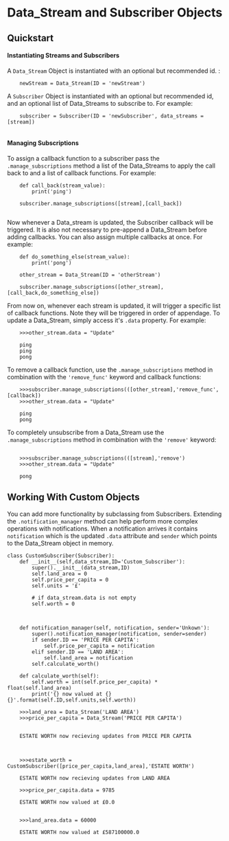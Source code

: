 # Data_Stream and Subscriber Objects




## Quickstart

   
#### Instantiating Streams and Subscribers

A `Data_Stream` Object is instantiated with an optional but recommended id. :

```
    newStream = Data_Stream(ID = 'newStream')
```

A `Subscriber` Object is instantiated with an optional but recommended id, and an optional list of Data_Streams to subscribe to. For example:

```
    subscriber = Subscriber(ID = 'newSubscriber', data_streams = [stream])
    
```

#### Managing Subscriptions
To assign a callback function to a subscriber pass the `.manage_subscriptions` method a list of the Data_Streams to apply the call back to and a list of callback functions. For example:

```
    def call_back(stream_value):
        print('ping')
        
    subscriber.manage_subscriptions([stream],[call_back])
    
```
Now whenever a Data_stream is updated, the Subscriber callback will be triggered. It is also not necessary to pre-append a Data_Stream before adding callbacks. You can also assign multiple callbacks at once. For example:

```
    def do_something_else(stream_value):
        print('pong')
        
    other_stream = Data_Stream(ID = 'otherStream')
    
    subscriber.manage_subscriptions([other_stream],[call_back,do_something_else])
```

From now on, whenever each stream is updated, it will trigger a specific list of callback functions. Note they will be triggered in order of appendage. To update a Data_Stream, simply access it's `.data` property. For example:

```
    >>>other_stream.data = "Update"
    
    ping
    ping
    pong
```

To remove a callback function, use the `.manage_subscriptions` method in combination with the `'remove_func'` keyword and callback functions:

```
    >>>subscriber.manage_subscriptions(([other_stream],'remove_func',[callback])
    >>>other_stream.data = "Update"
    
    ping
    pong
```


To completely unsubscribe from a Data_Stream use the `.manage_subscriptions` method in combination with the `'remove'` keyword:

```

    >>>subscriber.manage_subscriptions(([stream],'remove')
    >>>other_stream.data = "Update"
    
    pong
```


## Working With Custom Objects

You can add more functionality by subclassing from Subscribers. Extending the `.notification_manager` method can help perform more complex operations with notifications. When a notification arrives it contains `notification` which is the updated `.data` attribute and `sender` which points to the Data_Stream object in memory.

```
class CustomSubscriber(Subscriber):
    def __init__(self,data_stream,ID='Custom_Subscriber'):
        super().__init__(data_stream,ID)
        self.land_area = 0
        self.price_per_capita = 0
        self.units = '£'

        # if data_stream.data is not empty
        self.worth = 0
    


    def notification_manager(self, notification, sender='Unkown'):
        super().notification_manager(notification, sender=sender)
        if sender.ID == 'PRICE PER CAPITA':
            self.price_per_capita = notification
        elif sender.ID == 'LAND AREA':
            self.land_area = notification
        self.calculate_worth()
    
    def calculate_worth(self):
        self.worth = int(self.price_per_capita) * float(self.land_area)
        print('{} now valued at {}{}'.format(self.ID,self.units,self.worth))
```


```
    >>>land_area = Data_Stream('LAND AREA')
    >>>price_per_capita = Data_Stream('PRICE PER CAPITA')
```

```
    
    ESTATE WORTH now recieving updates from PRICE PER CAPITA
    
```
```

    >>>estate_worth = CustomSubscriber([price_per_capita,land_area],'ESTATE WORTH')
    
    ESTATE WORTH now recieving updates from LAND AREA
```
```
    >>>price_per_capita.data = 9785
    
    ESTATE WORTH now valued at £0.0
    
```
```
    >>>land_area.data = 60000
    
    ESTATE WORTH now valued at £587100000.0
```
